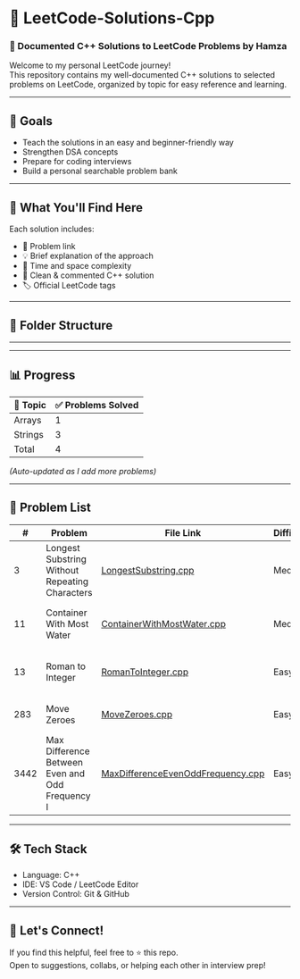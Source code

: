 # 📘 LeetCode-Solutions-Cpp

### 🚀 Documented C++ Solutions to LeetCode Problems by **Hamza**

Welcome to my personal LeetCode journey!  
This repository contains my well-documented C++ solutions to selected problems on LeetCode, organized by topic for easy reference and learning.

---

## 🎯 Goals

- Teach the solutions in an easy and beginner-friendly way
- Strengthen DSA concepts 
- Prepare for coding interviews  
- Build a personal searchable problem bank

---

## 🧠 What You'll Find Here

Each solution includes:
- 🔗 Problem link  
- 💡 Brief explanation of the approach  
- 🧮 Time and space complexity  
- 🧾 Clean & commented C++ solution  
- 🏷️ Official LeetCode tags

---

## 📁 Folder Structure


---


---

## 📊 Progress

| 📂 Topic             | ✅ Problems Solved |
|----------------------|--------------------|
| Arrays               | 1                  |
| Strings              | 3                  |
| Total                | 4                  |

_(Auto-updated as I add more problems)_  

---

## 🧾 Problem List

| #    | Problem                                         | File Link                                                                                     | Difficulty | Tags                        |
|------|--------------------------------------------------|-----------------------------------------------------------------------------------------------|------------|-----------------------------|
| 3    | Longest Substring Without Repeating Characters  | [LongestSubstring.cpp](Strings/3.LongestSubstringWithoutRepeatingCharacters.cpp)                                         | Medium     | Hash Table, String, Sliding Window |
| 11  | Container With Most Water| [ContainerWithMostWater.cpp](Arrays/11.ContainerWithMostWater.cpp)     | Medium     | Arrays, Two Pointers, Greedy |
| 13   | Roman to Integer                                 | [RomanToInteger.cpp](Strings/RomanToInteger.cpp)                                             | Easy       | Hash Table, Math, String    |
| 283  | Move Zeroes                                      | [MoveZeroes.cpp](Arrays/MoveZeroes.cpp)                                                      | Easy       | Array, Two Pointers         |
| 3442 | Max Difference Between Even and Odd Frequency I  | [MaxDifferenceEvenOddFrequency.cpp](Strings/MaxDifferenceEvenOddFrequency.cpp)               | Easy       | Hash Table, String          |

---

## 🛠 Tech Stack

- Language: C++  
- IDE: VS Code / LeetCode Editor  
- Version Control: Git & GitHub  

---

## 🙌 Let's Connect!

If you find this helpful, feel free to ⭐ this repo.  
Open to suggestions, collabs, or helping each other in interview prep!

